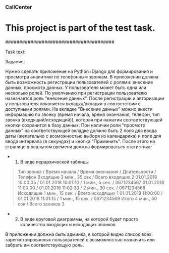 ### CallCenter
# This project is part of the test task.
#######################################

Task text:

Задание:

Нужно сделать приложение на Python+Django для формирования и просмотра аналитики по телефонным звонкам.
В приложении должна быть возможность регистрации пользователей с ролями: внесение данных, просмотр данных. 
У пользователя может быть одна или несколько ролей. По умолчанию при регистрации пользователю назначается роль "внесение данных".
После регистрации и авторизации у пользователя появляется вкладка/вкладки в соответствии с доступными ролями. 
На вкладке "Внесение данных" можно внести информацию по звонку (время начала, время окончания, телефон, тип звонка (входящий/исходящий)), 
которая при нажатии соответствующей кнопки сохранится в базу данных.
При наличии роли "просмотр данных" на соответствующей вкладке должно быть 2 поля для ввода даты (желательно с возможностью выборя из календарика) 
и поле для ввода интервала (в секундах) и кнопка "Применить". После этого на странице в реальном времени должна формироваться статистика:

 - 1) В виде иерархической таблицы

>Тип звонка / Время начала / Время окончания / Длительности / Телефон
Входящие                                                                               3 мин., 35 сек  / Всего входящих 2
                01.01.2018 10:00:05 /  01.01.2018 10:01:10 / 1 мин., 5 сек.  / 0671234567
                01.01.2018 11:00:00 /  01.01.2018 11:02:30 / 2 мин., 30 сек. / 0671234568
Исходящие                                                                             1 мин., 15 сек. / Всего исходящих 1
                01.01.2018 11:00:00 /  01.01.2018 11:01:15 / 1 мин., 15 сек. / 0671234569
Итого                                                                                         4 мин., 50 сек  / Всего звонков 3

 - 2) В виде круговой диаграммы, на которой будет просто количество входящих и исходящих звонков

В приложении должна быть админка, в которой видно список всех зарегистрированных пользователей с возможностью назначить или забрать им соответствующую роль.
